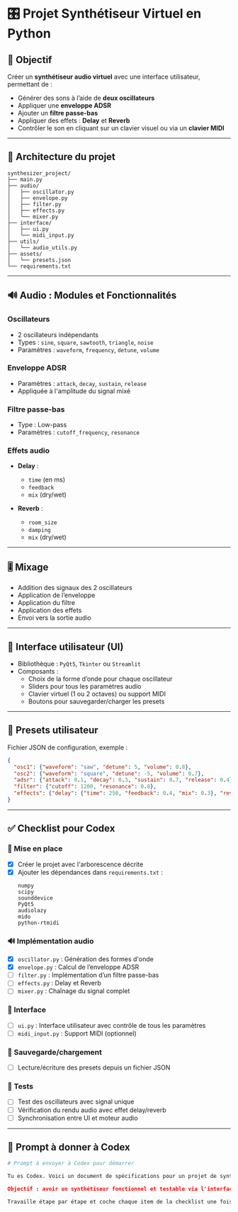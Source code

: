 
# 🎛️ Projet Synthétiseur Virtuel en Python

## 🧭 Objectif

Créer un **synthétiseur audio virtuel** avec une interface utilisateur, permettant de :

- Générer des sons à l’aide de **deux oscillateurs**
- Appliquer une **enveloppe ADSR**
- Ajouter un **filtre passe-bas**
- Appliquer des effets : **Delay** et **Reverb**
- Contrôler le son en cliquant sur un clavier visuel ou via un **clavier MIDI**

---

## 🧱 Architecture du projet

```
synthesizer_project/
├── main.py
├── audio/
│   ├── oscillator.py
│   ├── envelope.py
│   ├── filter.py
│   ├── effects.py
│   └── mixer.py
├── interface/
│   ├── ui.py
│   └── midi_input.py
├── utils/
│   └── audio_utils.py
├── assets/
│   └── presets.json
└── requirements.txt
```

---

## 🔊 Audio : Modules et Fonctionnalités

### Oscillateurs

- 2 oscillateurs indépendants
- Types : `sine`, `square`, `sawtooth`, `triangle`, `noise`
- Paramètres : `waveform`, `frequency`, `detune`, `volume`

### Enveloppe ADSR

- Paramètres : `attack`, `decay`, `sustain`, `release`
- Appliquée à l'amplitude du signal mixé

### Filtre passe-bas

- Type : Low-pass
- Paramètres : `cutoff_frequency`, `resonance`

### Effets audio

- **Delay** :
  - `time` (en ms)
  - `feedback`
  - `mix` (dry/wet)

- **Reverb** :
  - `room_size`
  - `damping`
  - `mix` (dry/wet)

---

## 🎚️ Mixage

- Addition des signaux des 2 oscillateurs
- Application de l’enveloppe
- Application du filtre
- Application des effets
- Envoi vers la sortie audio

---

## 🎹 Interface utilisateur (UI)

- Bibliothèque : `PyQt5`, `Tkinter` ou `Streamlit`
- Composants :
  - Choix de la forme d’onde pour chaque oscillateur
  - Sliders pour tous les paramètres audio
  - Clavier virtuel (1 ou 2 octaves) ou support MIDI
  - Boutons pour sauvegarder/charger les presets

---

## 💾 Presets utilisateur

Fichier JSON de configuration, exemple :

```json
{
  "osc1": {"waveform": "saw", "detune": 5, "volume": 0.8},
  "osc2": {"waveform": "square", "detune": -5, "volume": 0.7},
  "adsr": {"attack": 0.1, "decay": 0.3, "sustain": 0.7, "release": 0.4},
  "filter": {"cutoff": 1200, "resonance": 0.8},
  "effects": {"delay": {"time": 250, "feedback": 0.4, "mix": 0.3}, "reverb": {"room_size": 0.5, "mix": 0.3}}
}
```

---

## ✅ Checklist pour Codex

### 🔧 Mise en place

- [x] Créer le projet avec l'arborescence décrite
- [x] Ajouter les dépendances dans `requirements.txt` :
  ```
  numpy
  scipy
  sounddevice
  PyQt5
  audiolazy
  mido
  python-rtmidi
  ```

### 🔊 Implémentation audio

- [x] `oscillator.py` : Génération des formes d'onde
- [x] `envelope.py` : Calcul de l’enveloppe ADSR
- [ ] `filter.py` : Implémentation d’un filtre passe-bas
- [ ] `effects.py` : Delay et Reverb
- [ ] `mixer.py` : Chaînage du signal complet

### 🎹 Interface

- [ ] `ui.py` : Interface utilisateur avec contrôle de tous les paramètres
- [ ] `midi_input.py` : Support MIDI (optionnel)

### 💾 Sauvegarde/chargement

- [ ] Lecture/écriture des presets depuis un fichier JSON

### 🧪 Tests

- [ ] Test des oscillateurs avec signal unique
- [ ] Vérification du rendu audio avec effet delay/reverb
- [ ] Synchronisation entre UI et moteur audio

---

## 🧠 Prompt à donner à Codex

```python
# Prompt à envoyer à Codex pour démarrer

Tu es Codex. Voici un document de spécifications pour un projet de synthétiseur audio en Python avec interface. Il est structuré par modules, avec une architecture claire et une checklist à suivre. Lis le document `synth_description.md` dans le repo, puis commence à créer les fichiers un par un à partir de la checklist. Commence par `oscillator.py` dans le dossier `audio/`. Tu créeras ensuite `envelope.py`, `filter.py`, etc., en suivant l'ordre de la checklist.

Objectif : avoir un synthétiseur fonctionnel et testable via l'interface définie dans `ui.py`. Utilise `numpy`, `sounddevice`, `PyQt5` et `scipy`.

Travaille étape par étape et coche chaque item de la checklist une fois terminé. Si un module dépend d’un autre, génère d’abord le module parent.
```
